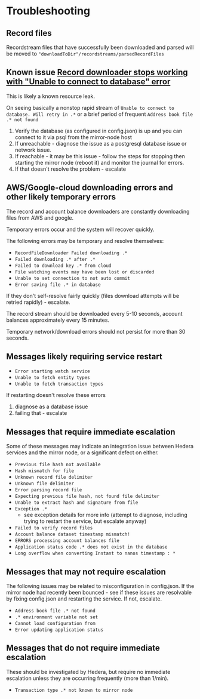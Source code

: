 # Troubleshooting

## Record files

Recordstream files that have successfully been downloaded and parsed will be moved to `"downloadToDir"/recordstreams/parsedRecordFiles`

## Known issue [Record downloader stops working with "Unable to connect to database" error](https://github.com/hashgraph/hedera-mirror-node/issues/197)

This is likely a known resource leak.

On seeing basically a nonstop rapid stream of `Unable to connect to database. Will retry in .*` or a brief period of frequent `Address book file .* not found`

1. Verify the database (as configured in config.json) is up and you can connect to it via psql from the mirror-node host
2. If unreachable - diagnose the issue as a postgresql database issue or network issue.
3. If reachable - it may be this issue - follow the steps for stopping then starting the mirror node (reboot it) and monitor the journal for errors.
4. If that doesn't resolve the problem - escalate

## AWS/Google-cloud downloading errors and other likely temporary errors

The record and account balance downloaders are constantly downloading files from AWS and google.

Temporary errors occur and the system will recover quickly.

The following errors may be temporary and resolve themselves:

- `RecordFileDownloader Failed downloading .*`
- `Failed downloading .* after .*` 
- `Failed to download key .* from cloud`
- `File watching events may have been lost or discarded`
- `Unable to set connection to not auto commit`
- `Error saving file .* in database`

If they don't self-resolve fairly quickly (files download attempts will be retried rapidly) - escalate.

The record stream should be downloaded every 5-10 seconds, account balances approximately every 15 minutes.

Temporary network/download errors should not persist for more than 30 seconds.

## Messages likely requiring service restart

- `Error starting watch service`
- `Unable to fetch entity types`
- `Unable to fetch transaction types`

If restarting doesn't resolve these errors

1. diagnose as a database issue
2. failing that - escalate

## Messages that require immediate escalation

Some of these messages may indicate an integration issue between Hedera services and the mirror node, or a significant defect on either.

- `Previous file hash not available`
- `Hash mismatch for file`
- `Unknown record file delimiter`
- `Unknown file delimiter`
- `Error parsing record file`
- `Expecting previous file hash, not found file delimiter`
- `Unable to extract hash and signature from file`
- `Exception .*`
  - see exception details for more info (attempt to diagnose, including trying to restart the service, but escalate anyway)
- `Failed to verify record files`
- `Account balance dataset timestamp mismatch!`
- `ERRORS processing account balances file`
- `Application status code .* does not exist in the database`
- `Long overflow when converting Instant to nanos timestamp : *`

## Messages that may not require escalation

The following issues may be related to misconfiguration in config.json.
If the mirror node had recently been bounced - see if these issues are resolvable by fixing config.json and restarting the service. If not, escalate.

- `Address book file .* not found`
- `.* environment variable not set`
- `Cannot load configuration from`
- `Error updating application status`

## Messages that do not require immediate escalation

These should be investigated by Hedera, but require no immediate escalation unless they are occurring frequently (more than 1/min).

- `Transaction type .* not known to mirror node`
